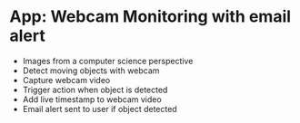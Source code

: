 # App: Webcam Monitoring with email alert
- Images from a computer science perspective
- Detect moving objects with webcam
- Capture webcam video
- Trigger action when object is detected
- Add live timestamp to webcam video
- Email alert sent to user if object detected